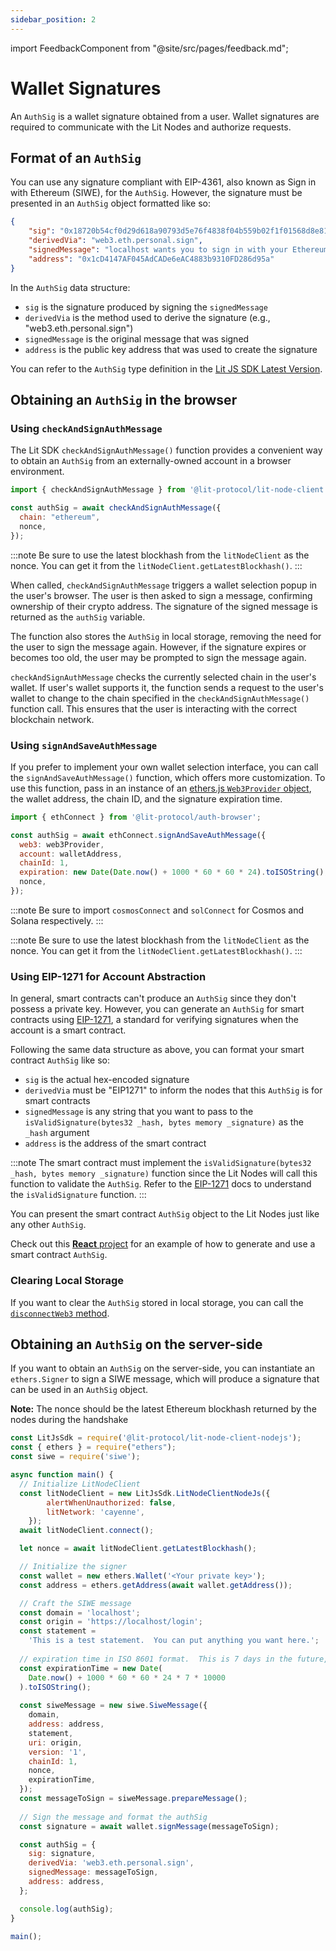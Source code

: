```yaml
---
sidebar_position: 2
---
```


import FeedbackComponent from "@site/src/pages/feedback.md";

# Wallet Signatures

An `AuthSig` is a wallet signature obtained from a user. Wallet signatures are required to communicate with the Lit Nodes and authorize requests.

## Format of an `AuthSig`

You can use any signature compliant with EIP-4361, also known as Sign in with Ethereum (SIWE), for the `AuthSig`. However, the signature must be presented in an `AuthSig` object formatted like so:

```json
{
	"sig": "0x18720b54cf0d29d618a90793d5e76f4838f04b559b02f1f01568d8e81c26ae9536e11bb90ad311b79a5bc56149b14103038e5e03fee83931a146d93d150eb0f61c",
	"derivedVia": "web3.eth.personal.sign",
	"signedMessage": "localhost wants you to sign in with your Ethereum account:\n0x1cD4147AF045AdCADe6eAC4883b9310FD286d95a\n\nThis is a test statement.  You can put anything you want here.\n\nURI: https://localhost/login\nVersion: 1\nChain ID: 1\nNonce: 0xfe88c94d860f01a17f961bf4bdfb6e0c6cd10d3fda5cc861e805ca1240c58553\nIssued At: 2022-04-15T22:58:44.754Z",
	"address": "0x1cD4147AF045AdCADe6eAC4883b9310FD286d95a"
}
```

In the `AuthSig` data structure:

- `sig` is the signature produced by signing the `signedMessage`
- `derivedVia` is the method used to derive the signature (e.g., "web3.eth.personal.sign")
- `signedMessage` is the original message that was signed
- `address` is the public key address that was used to create the signature

You can refer to the `AuthSig` type definition in the [Lit JS SDK Latest Version](https://js-sdk.litprotocol.com/interfaces/types_src.AuthSig.html).

## Obtaining an `AuthSig` in the browser

### Using `checkAndSignAuthMessage`

The Lit SDK `checkAndSignAuthMessage()` function provides a convenient way to obtain an `AuthSig` from an externally-owned account in a browser environment.

```js
import { checkAndSignAuthMessage } from '@lit-protocol/lit-node-client';

const authSig = await checkAndSignAuthMessage({
  chain: "ethereum",
  nonce,
});
```

:::note
Be sure to use the latest blockhash from the `litNodeClient` as the nonce. You can get it from the `litNodeClient.getLatestBlockhash()`.
:::

When called, `checkAndSignAuthMessage` triggers a wallet selection popup in the user's browser. The user is then asked to sign a message, confirming ownership of their crypto address. The signature of the signed message is returned as the `authSig` variable.

The function also stores the `AuthSig` in local storage, removing the need for the user to sign the message again. However, if the signature expires or becomes too old, the user may be prompted to sign the message again.

`checkAndSignAuthMessage` checks the currently selected chain in the user's wallet. If user's wallet supports it, the function sends a request to the user's wallet to change to the chain specified in the `checkAndSignAuthMessage()` function call. This ensures that the user is interacting with the correct blockchain network.

### Using `signAndSaveAuthMessage`

If you prefer to implement your own wallet selection interface, you can call the `signAndSaveAuthMessage()` function, which offers more customization. To use this function, pass in an instance of an [ethers.js `Web3Provider` object](https://docs.ethers.org/v5/api/providers/other/#Web3Provider), the wallet address, the chain ID, and the signature expiration time.

```js
import { ethConnect } from '@lit-protocol/auth-browser';

const authSig = await ethConnect.signAndSaveAuthMessage({
  web3: web3Provider,
  account: walletAddress,
  chainId: 1,
  expiration: new Date(Date.now() + 1000 * 60 * 60 * 24).toISOString(),
  nonce,
});
```

:::note
Be sure to import `cosmosConnect` and `solConnect` for Cosmos and Solana respectively.
:::

:::note
Be sure to use the latest blockhash from the `litNodeClient` as the nonce. You can get it from the `litNodeClient.getLatestBlockhash()`.
:::

### Using EIP-1271 for Account Abstraction

In general, smart contracts can't produce an `AuthSig` since they don't possess a private key. However, you can generate an `AuthSig` for smart contracts using [EIP-1271](https://eips.ethereum.org/EIPS/eip-1271), a standard for verifying signatures when the account is a smart contract.

Following the same data structure as above, you can format your smart contract `AuthSig` like so: 

- `sig` is the actual hex-encoded signature
- `derivedVia` must be "EIP1271" to inform the nodes that this `AuthSig` is for smart contracts
- `signedMessage` is any string that you want to pass to the `isValidSignature(bytes32 _hash, bytes memory _signature)` as the `_hash` argument
- `address` is the address of the smart contract

:::note
The smart contract must implement the `isValidSignature(bytes32 _hash, bytes memory _signature)` function since the Lit Nodes will call this function to validate the `AuthSig`. Refer to the [EIP-1271](https://eips.ethereum.org/EIPS/eip-1271) docs to understand the `isValidSignature` function.
:::

You can present the smart contract `AuthSig` object to the Lit Nodes just like any other `AuthSig`.

Check out this [**React** project](https://replit.com/@lit/Smart-Contract-Authsig-EIP1271#smart-contract-authsig/src/App.js) for an example of how to generate and use a smart contract `AuthSig`.

### Clearing Local Storage

If you want to clear the `AuthSig` stored in local storage, you can call the [`disconnectWeb3` method](https://js-sdk.litprotocol.com/functions/auth_browser_src.ethConnect.disconnectWeb3.html).

## Obtaining an `AuthSig` on the server-side

If you want to obtain an `AuthSig` on the server-side, you can instantiate an `ethers.Signer` to sign a SIWE message, which will produce a signature that can be used in an `AuthSig` object.

**Note:** The nonce should be the latest Ethereum blockhash returned by the nodes during the handshake

```js
const LitJsSdk = require('@lit-protocol/lit-node-client-nodejs');
const { ethers } = require("ethers");
const siwe = require('siwe');

async function main() {
  // Initialize LitNodeClient
  const litNodeClient = new LitJsSdk.LitNodeClientNodeJs({
		alertWhenUnauthorized: false,
		litNetwork: 'cayenne',
	});
  await litNodeClient.connect();

  let nonce = await litNodeClient.getLatestBlockhash();

  // Initialize the signer
  const wallet = new ethers.Wallet('<Your private key>');
  const address = ethers.getAddress(await wallet.getAddress());

  // Craft the SIWE message
  const domain = 'localhost';
  const origin = 'https://localhost/login';
  const statement =
    'This is a test statement.  You can put anything you want here.';
    
  // expiration time in ISO 8601 format.  This is 7 days in the future, calculated in milliseconds
  const expirationTime = new Date(
    Date.now() + 1000 * 60 * 60 * 24 * 7 * 10000
  ).toISOString();
  
  const siweMessage = new siwe.SiweMessage({
    domain,
    address: address,
    statement,
    uri: origin,
    version: '1',
    chainId: 1,
    nonce,
    expirationTime,
  });
  const messageToSign = siweMessage.prepareMessage();
  
  // Sign the message and format the authSig
  const signature = await wallet.signMessage(messageToSign);

  const authSig = {
    sig: signature,
    derivedVia: 'web3.eth.personal.sign',
    signedMessage: messageToSign,
    address: address,
  };

  console.log(authSig);
}

main();
```

<FeedbackComponent/>
